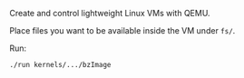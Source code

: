 Create and control lightweight Linux VMs with QEMU.

Place files you want to be available inside the VM under `fs/`.

Run:

    ./run kernels/.../bzImage
